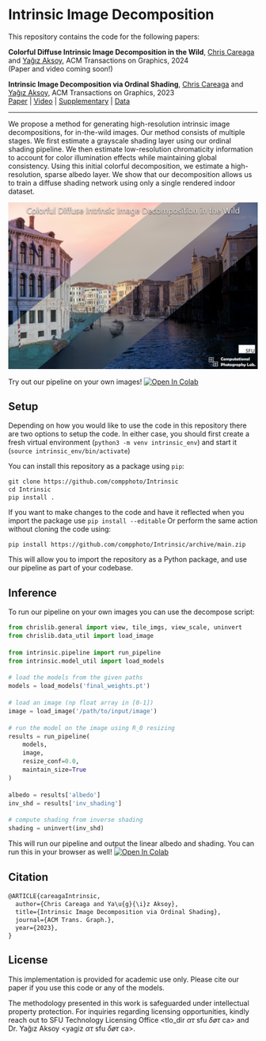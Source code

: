 # Intrinsic Image Decomposition

This repository contains the code for the following papers: 

**Colorful Diffuse Intrinsic Image Decomposition in the Wild**, [Chris Careaga](https://ccareaga.github.io/) and [Yağız Aksoy](https://yaksoy.github.io), ACM Transactions on Graphics, 2024 \
(Paper and video coming soon!)

**Intrinsic Image Decomposition via Ordinal Shading**, [Chris Careaga](https://ccareaga.github.io/) and [Yağız Aksoy](https://yaksoy.github.io), ACM Transactions on Graphics, 2023 \
[Paper](https://yaksoy.github.io/papers/TOG23-Intrinsic.pdf) | [Video](https://www.youtube.com/watch?v=pWtJd3hqL3c) | [Supplementary](https://yaksoy.github.io/papers/TOG23-Intrinsic-Supp.pdf) | [Data](https://github.com/compphoto/MIDIntrinsics)
 
---


We propose a method for generating high-resolution intrinsic image decompositions, for in-the-wild images. Our method consists of multiple stages. We first estimate a grayscale shading layer using our ordinal shading pipeline. We then estimate low-resolution chromaticity information to account for color illumination effects while maintaining global consistency. Using this initial colorful decomposition, we estimate a high-resolution, sparse albedo layer. We show that our decomposition allows us to train a diffuse shading network using only a single rendered indoor dataset. 

![representative](./figures/representative.png)


Try out our pipeline on your own images! [![Open In Colab](https://colab.research.google.com/assets/colab-badge.svg)](https://colab.research.google.com/github/compphoto/Intrinsic/blob/main/intrinsic_inference.ipynb)

## Setup
Depending on how you would like to use the code in this repository there are two options to setup the code.
In either case, you should first create a fresh virtual environment (`python3 -m venv intrinsic_env`) and start it (`source intrinsic_env/bin/activate`)

You can install this repository as a package using `pip`:
```
git clone https://github.com/compphoto/Intrinsic
cd Intrinsic
pip install .
```
If you want to make changes to the code and have it reflected when you import the package use `pip install --editable`
Or perform the same action without cloning the code using:
```
pip install https://github.com/compphoto/Intrinsic/archive/main.zip
```
This will allow you to import the repository as a Python package, and use our pipeline as part of your codebase.

## Inference
To run our pipeline on your own images you can use the decompose script:
```python
from chrislib.general import view, tile_imgs, view_scale, uninvert
from chrislib.data_util import load_image

from intrinsic.pipeline import run_pipeline
from intrinsic.model_util import load_models

# load the models from the given paths
models = load_models('final_weights.pt')

# load an image (np float array in [0-1])
image = load_image('/path/to/input/image')

# run the model on the image using R_0 resizing
results = run_pipeline(
    models,
    image,
    resize_conf=0.0,
    maintain_size=True
)

albedo = results['albedo']
inv_shd = results['inv_shading']

# compute shading from inverse shading
shading = uninvert(inv_shd)

```
This will run our pipeline and output the linear albedo and shading. You can run this in your browser as well! [![Open In Colab](https://colab.research.google.com/assets/colab-badge.svg)](https://colab.research.google.com/github/compphoto/Intrinsic/blob/main/intrinsic_inference.ipynb)

## Citation

```
@ARTICLE{careagaIntrinsic,
  author={Chris Careaga and Ya\u{g}{\i}z Aksoy},
  title={Intrinsic Image Decomposition via Ordinal Shading},
  journal={ACM Trans. Graph.},
  year={2023},
}
```

## License

This implementation is provided for academic use only. Please cite our paper if you use this code or any of the models. 

The methodology presented in this work is safeguarded under intellectual property protection. For inquiries regarding licensing opportunities, kindly reach out to SFU Technology Licensing Office &#60;tlo_dir <i>ατ</i> sfu <i>δøτ</i> ca&#62; and Dr. Yağız Aksoy &#60;yagiz <i>ατ</i> sfu <i>δøτ</i> ca&#62;.
